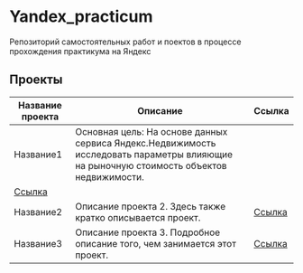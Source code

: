 # Yandex_practicum
Репозиторий самостоятельных работ и поектов в процессе прохождения практикума на Яндекс

## Проекты

| Название проекта | Описание |  Ссылка | 
| ---------------- | -------- | ------ |
| Название1        | Основная цель: На основе данных сервиса Яндекс.Недвижимость исследовать параметры влияющие на рыночную стоимость объектов недвижимости. 
 | [Ссылка]([URL-адрес](https://github.com/trutneva-k/Yandex_practicum/blob/real_estate_analysis/real_estate_analysis.ipynb)) |
| Название2        | Описание проекта 2. Здесь также кратко описывается проект. | [Ссылка](URL-адрес) |
| Название3        | Описание проекта 3. Подробное описание того, чем занимается этот проект. | [Ссылка](URL-адрес) |


